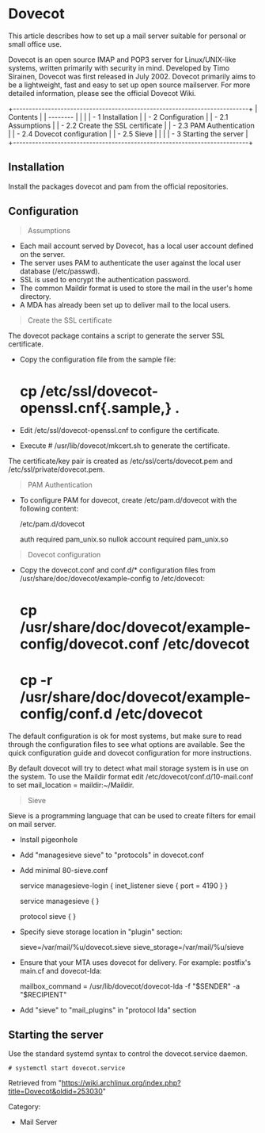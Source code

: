 Dovecot
=======

  
 This article describes how to set up a mail server suitable for
personal or small office use.

Dovecot is an open source IMAP and POP3 server for Linux/UNIX-like
systems, written primarily with security in mind. Developed by Timo
Sirainen, Dovecot was first released in July 2002. Dovecot primarily
aims to be a lightweight, fast and easy to set up open source
mailserver. For more detailed information, please see the official
Dovecot Wiki.

+--------------------------------------------------------------------------+
| Contents                                                                 |
| --------                                                                 |
|                                                                          |
| -   1 Installation                                                       |
| -   2 Configuration                                                      |
|     -   2.1 Assumptions                                                  |
|     -   2.2 Create the SSL certificate                                   |
|     -   2.3 PAM Authentication                                           |
|     -   2.4 Dovecot configuration                                        |
|     -   2.5 Sieve                                                        |
|                                                                          |
| -   3 Starting the server                                                |
+--------------------------------------------------------------------------+

Installation
------------

Install the packages dovecot and pam from the official repositories.

Configuration
-------------

> Assumptions

-   Each mail account served by Dovecot, has a local user account
    defined on the server.
-   The server uses PAM to authenticate the user against the local user
    database (/etc/passwd).
-   SSL is used to encrypt the authentication password.
-   The common Maildir format is used to store the mail in the user's
    home directory.
-   A MDA has already been set up to deliver mail to the local users.

> Create the SSL certificate

The dovecot package contains a script to generate the server SSL
certificate.

-   Copy the configuration file from the sample file:
    # cp /etc/ssl/dovecot-openssl.cnf{.sample,} .
-   Edit /etc/ssl/dovecot-openssl.cnf to configure the certificate.

-   Execute # /usr/lib/dovecot/mkcert.sh to generate the certificate.

The certificate/key pair is created as /etc/ssl/certs/dovecot.pem and
/etc/ssl/private/dovecot.pem.

> PAM Authentication

-   To configure PAM for dovecot, create /etc/pam.d/dovecot with the
    following content:

    /etc/pam.d/dovecot

    auth    required        pam_unix.so nullok
    account required        pam_unix.so 

> Dovecot configuration

-   Copy the dovecot.conf and conf.d/* configuration files from
    /usr/share/doc/dovecot/example-config to /etc/dovecot:

    # cp /usr/share/doc/dovecot/example-config/dovecot.conf /etc/dovecot
    # cp -r /usr/share/doc/dovecot/example-config/conf.d /etc/dovecot

The default configuration is ok for most systems, but make sure to read
through the configuration files to see what options are available. See
the quick configuration guide and dovecot configuration for more
instructions.

By default dovecot will try to detect what mail storage system is in use
on the system. To use the Maildir format edit
/etc/dovecot/conf.d/10-mail.conf to set
mail_location = maildir:~/Maildir.

> Sieve

Sieve is a programming language that can be used to create filters for
email on mail server.

-   Install pigeonhole
-   Add "managesieve sieve" to "protocols" in dovecot.conf
-   Add minimal 80-sieve.conf

    service managesieve-login {
      inet_listener sieve {
        port = 4190
      }
    }

    service managesieve {
    }

    protocol sieve {
    }

-   Specify sieve storage location in "plugin" section:

     sieve=/var/mail/%u/dovecot.sieve
     sieve_storage=/var/mail/%u/sieve

-   Ensure that your MTA uses dovecot for delivery. For example:
    postfix's main.cf and dovecot-lda:

     mailbox_command = /usr/lib/dovecot/dovecot-lda -f "$SENDER" -a "$RECIPIENT"

-   Add "sieve" to "mail_plugins" in "protocol lda" section

Starting the server
-------------------

Use the standard systemd syntax to control the dovecot.service daemon.

    # systemctl start dovecot.service

Retrieved from
"https://wiki.archlinux.org/index.php?title=Dovecot&oldid=253030"

Category:

-   Mail Server
